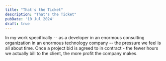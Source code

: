 ```yaml
---
title: "That's the Ticket"
description: "That's the Ticket"
pubDate: '10 Jul 2024'
draft: true
---
```


In my work specifically -- as a developer in an enormous consulting organization in an enormous technology company -- the pressure we feel is all about time. Once a project bid is agreed to in contract - the fewer hours we actually bill to the client, the more profit the company makes.
